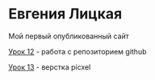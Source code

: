 # Евгения Лицкая 

Мой первый опубликованный сайт


[Урок 12](https://evskaya.github.io/github/ "Мой первый опубликованный сайт") - работа с репозиторием github


[Урок 13](https://github.com/evskaya/evskaya.github.io/tree/main/pixel-form-test/src) - верстка picxel
